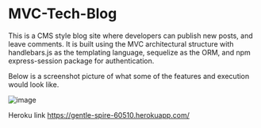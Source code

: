 # MVC-Tech-Blog

This is a CMS style blog site where developers can publish new posts, and leave comments. It is built using the MVC architectural structure with handlebars.js as the templating language, sequelize as the ORM, and npm express-session package for authentication.

Below is a screenshot picture of what some of the features and execution would look like.

![image](https://user-images.githubusercontent.com/82301113/129106304-40c32a93-ee98-4637-8644-3a508f5843c3.png)


Heroku link https://gentle-spire-60510.herokuapp.com/